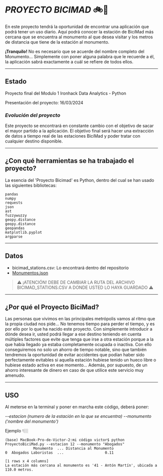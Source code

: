 # _PROYECTO BICIMAD_ 🚲💨

En este proyecto tendrá la oportunidad de encontrar una aplicación que podrá tener un uso diario. Aquí podrá conocer la estación de BiciMad más cercana que se encuentra al monumento al que desea visitar y los metros de distancia que tiene de la estación al monumento.

**¡Tranquilo!** No es necesario que se acuerde del nombre completo del Monumento... Simplemente con poner alguna palabra que le recuerde a él, la aplicación sabrá exactamente a cuál se refiere de todos ellos.

---

## Estado ##

Proyecto final del Modulo 1 Ironhack Data Analytics - Python

Presentación del proyecto: 16/03/2024

### _Evolución del proyecto_ ###

Este proyecto se encontrará en constante cambio con el objetivo de sacar el mayor partido a la aplicación. 
El objetivo final será hacer una extracción de datos a tiempo real de las estaciones BiciMad y poder tratar con cualquier destino disponible.

---

## ¿Con qué herramientas se ha trabajado el proyecto?

La esencia del 'Proyecto Bicimad' es Python, dentro del cual se han usado las siguientes bibliotecas:

```
pandas
numpy
requests
json
ast
fuzzywuzzy
geopy.distance
geopy.distance
geopandas
matplotlib.pyplot
argparse
```

---

## Datos ##

* bicimad_stations.csv: Lo encontrará dentro del repositorio
* [Monumentos.json](https://datos.madrid.es/portal/site/egob/menuitem.ac61933d6ee3c31cae77ae7784f1a5a0/?vgnextoid=00149033f2201410VgnVCM100000171f5a0aRCRD&format=json&file=0&filename=300356-0-monumentos-ciudad-madrid&mgmtid=eb8e993ae322b610VgnVCM1000001d4a900aRCRD&preview=full)

> ⚠️ ¡ATENCIÓN! DEBE DE CAMBIAR LA RUTA DEL ARCHIVO BICIMAD_STATIONS.CSV A DONDE USTED LO HAYA GUARDADO ⚠️

---

## ¿Por qué el Proyecto BiciMad? ##

Las personas que vivimos en las principales metrópolis vamos al ritmo que la propia ciudad nos pide... No tenemos tiempo para perder el tiempo, y es por ello por lo que ha nacido este proyecto. Con simplemente introducir a dónde desea ir, 
usted podrá llegar a ese destino teniendo en cuenta múltiples factores que evite que tenga que irse a otra estación porque a la que había llegado ya estaba completamente ocupada o inactiva. 
Con ello conseguiremos no solo un ahorro de tiempo notable, sino que también tendremos la oportunidad de evitar accidentes que podían haber sido perfectamente evitables si aquella estación hubiese tenido un hueco libre o hubiese estado activa en ese momento... 
Además, por supuesto, de un ahorro interesante de dinero en caso de que utilice este servicio muy amenudo.

---

## USO ##

Al meterse en la terminal y poner en marcha este código, deberá poner:

_--estacion (numero de la estación en la que se encuentra) --monumento ('nombre del monumento')_

Ejemplo 👇🏼

```
(base) MacBook-Pro-de-Victor-2:mi código victor$ python ProyectoBiciMad.py --estacion 12 --monumento "Abogados"
             Monumento  ... Distancia al Monumento
0  Abogados Laboristas  ...                   0.11

[1 rows x 4 columns]
La estación más cercana al monumento es '41 - Antón Martín', ubicada a 110.0 metros.
```
